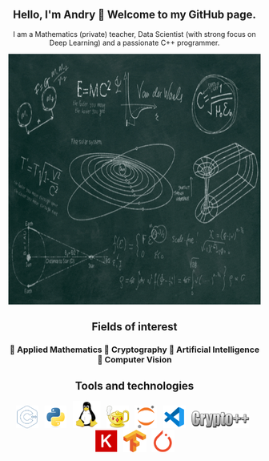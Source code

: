 <h2 align="center"> Hello, I'm Andry 👋 Welcome to my GitHub page. </h2>
<p align="center"> I am a Mathematics (private) teacher, Data Scientist (with strong focus on Deep Learning) and a passionate C++ programmer.
<p align="center"> <img src="https://github.com/AndryRafam/andryrafam/blob/main/Maths.gif" width="900" height="500"/>
<h2 align="center"> Fields of interest </h2>
<h3 align="center"> 🔶 Applied Mathematics 🔶 Cryptography 🔶 Artificial Intelligence 🔶 Computer Vision </h3>
<h2 align="center"> Tools and technologies </h2>
<p align="center"> <img src="https://github.com/devicons/devicon/blob/master/icons/cplusplus/cplusplus-line.svg" width="45" height="45"/> &nbsp <img src="https://github.com/devicons/devicon/blob/master/icons/python/python-original.svg" width="45" height="45"/> &nbsp <img src="https://github.com/AndryRafam/andryrafam/blob/main/linux-tux.svg" alt="linux" width="55" height="55"/> &nbsp <img src="https://github.com/AndryRafam/andryrafam/blob/main/geany.png" width="45" height="45"/> &nbsp <img src="https://github.com/devicons/devicon/blob/master/icons/jupyter/jupyter-original.svg" width="45" height="45"> &nbsp <img src="https://github.com/AndryRafam/andryrafam/blob/main/vscode.png" width="45" height="45"/> &nbsp <img src="https://github.com/AndryRafam/andryrafam/blob/main/Crypto%2B%2B-logo.png" width="115" height="35"/> &nbsp <img src="https://github.com/AndryRafam/andryrafam/blob/main/Keras_logo.svg.png" width="45" height="45"/> &nbsp <img src="https://github.com/AndryRafam/andryrafam/blob/main/Tensorflow_logo.svg.png" width="45" height="45"/> &nbsp <img src="https://github.com/devicons/devicon/blob/master/icons/pytorch/pytorch-original.svg" width="45" height="45"/>

